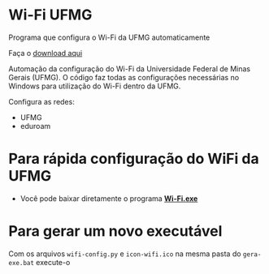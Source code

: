 # Wi-Fi UFMG
Programa que configura o Wi-Fi da UFMG automaticamente

Faça o [download aqui](https://github.com/peddrinn/wifi-ufmg/raw/master/Wi-Fi.exe)

Automação da configuração do Wi-Fi da Universidade Federal de Minas Gerais (UFMG). O código faz todas as configurações necessárias no Windows para utilização do Wi-Fi dentro da UFMG.

Configura as redes:
- UFMG 
- eduroam

# Para rápida configuração do WiFi da UFMG

- Você pode baixar diretamente o programa [**Wi-Fi.exe**](https://github.com/peddrinn/wifi-ufmg/raw/master/Wi-Fi.exe)


# Para gerar um novo executável

Com os arquivos `wifi-config.py` e `icon-wifi.ico` na mesma pasta do `gera-exe.bat` execute-o
